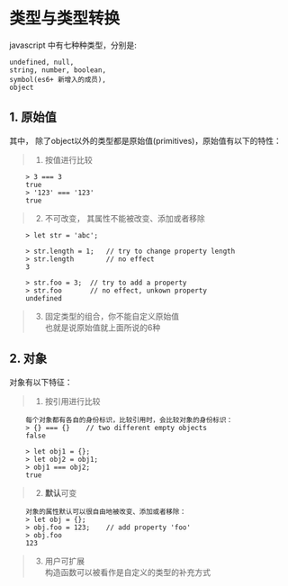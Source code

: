 # 类型与类型转换  
javascript 中有七种种类型，分别是:  

    undefined, null,
    string, number, boolean,
    symbol(es6+ 新增入的成员),
    object

## 1. 原始值
其中， 除了object以外的类型都是原始值(primitives)，原始值有以下的特性：  
>1. 按值进行比较 
     
        > 3 === 3
        true
        > '123' === '123'
        true

>2. 不可改变， 其属性不能被改变、添加或者移除

        > let str = 'abc';

        > str.length = 1;   // try to change property length
        > str.length        // no effect
        3

        > str.foo = 3;  // try to add a property
        > str.foo       // no effect, unkown property
        undefined

>3. 固定类型的组合，你不能自定义原始值  
    也就是说原始值就上面所说的6种

## 2. 对象
对象有以下特征：
> 1. 按引用进行比较

        每个对象都有各自的身份标识，比较引用时，会比较对象的身份标识：
        > {} === {}    // two different empty objects
        false

        > let obj1 = {};
        > let obj2 = obj1;
        > obj1 === obj2;
        true

> 2. **默认**可变

        对象的属性默认可以很自由地被改变、添加或者移除：
        > let obj = {};
        > obj.foo = 123;    // add property 'foo'
        > obj.foo
        123

> 3. 用户可扩展  
构造函数可以被看作是自定义的类型的补充方式